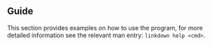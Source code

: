 ## Guide

This section provides examples on how to use the program, for more detailed information see the relevant man entry: `linkdown help <cmd>`.


